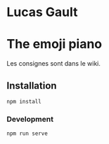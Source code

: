 # Lucas Gault
# The emoji piano

Les consignes sont dans le wiki.


## Installation
```
npm install
```

### Development
```
npm run serve
```
